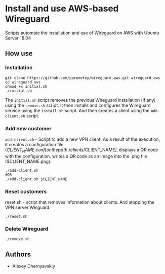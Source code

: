 # Install and use AWS-based Wireguard
Scripts automate the installation and use of Wireguard on AWS with Ubuntu Server 18.04

## How use

### Installation
```
git clone https://github.com/pprometey/wireguard_aws.git wireguard_aws
cd wireguard_aws
chmod +x initial.sh
./initial.sh
```

The `initial.sh` script removes the previous Wireguard installation (if any) using the `remove.sh` script. It then installs and configures the Wireguard service using the `install.sh` script. And then creates a client using the `add-client.sh` script.

### Add new customer
`add-client.sh` - Script to add a new VPN client. As a result of the execution, it creates a configuration file ($CLIENT_NAME.conf) on the path ./clients/$CLIENT_NAME/, displays a QR code with the configuration, writes a QR code as an image into the .png file ($CLIENT_NAME.png).

```
./add-client.sh
#OR
./add-client.sh $CLIENT_NAME
```

### Reset customers
reset.sh - script that removes information about clients. And stopping the VPN server Winguard
```
./reset.sh
```

### Delete Wireguard
```
./remove.sh
```
## Authors
- Alexey Chernyavskiy